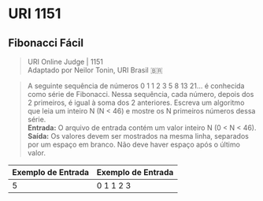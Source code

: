 ﻿# URI 1151

## Fibonacci Fácil

>URI Online Judge | 1151  
>Adaptado por Neilor Tonin, URI Brasil :brazil:

>A seguinte sequência de números 0 1 1 2 3 5 8 13 21...
>é conhecida como série de Fibonacci. Nessa sequência,
>cada número, depois dos 2 primeiros, é igual à soma dos
>2 anteriores. Escreva um algoritmo que leia um inteiro N (N < 46)
>e mostre os N primeiros números dessa série.  
>**Entrada:** O arquivo de entrada contém um valor inteiro N (0 < N < 46).  
>**Saída:** Os valores devem ser mostrados na mesma linha, separados por
>um espaço em branco. Não deve haver espaço após o último valor.  

| Exemplo de Entrada | Exemplo de Entrada |
| ------------------ | ------------------ |
| 5                  | 0 1 1 2 3          |
